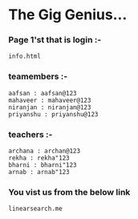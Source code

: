 # The Gig Genius...

### Page 1'st that is login :- 
``` info.html ``` 
### teamembers :-

``` aafsan : aafsan@123 ```<br>
``` mahaveer : mahaveer@123 ```<br>
``` niranjan : niranjan@123 ```<br>
``` priyanshu : priyanshu@123 ```

### teachers :-
``archana : archan@123``<br>
``rekha : rekha"123``<br>
``bharni : bharni"123``<br>
``arnab : arnab"123``

### You vist us from the below link
`` linearsearch.me
``

